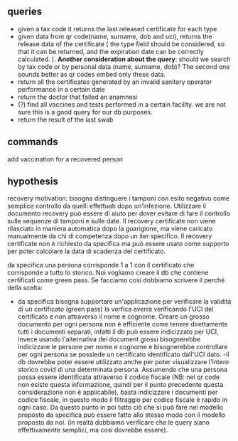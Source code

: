 ## queries
- given a tax code it returns the last released certificate for each type
- given data from qr code(name, surname, dob and uci), returns the release data of the certificate (
the type field should be considered, so that it can be returned, and the expiration date can be correctly calculated. 
). **Another consideration about the query**: should we search by tax code or by personal data (name, surname, dob)?
  The second one sounds better as qr codes embed only these data.
- return all the certificates generated by an invalid sanitary operator performance in a certain date
- return the doctor that failed an anamnesi
- (?) find all vaccines and tests performed in a certain facility. we are not sure this is a good query for our db purposes.
- return the result of the last swab  

## commands
add vaccination for a recovered person 


## hypothesis 
recovery motivation: bisogna distinguere i tamponi con esito negativo come semplice controllo da quelli effettuati dopo
un'infezione. Utilizzare il documento recovery può essere di aiuto per dover evitare di fare il controllo sulle sequenze 
di tamponi e sulle date. Il recovery certificate non viene rilasciato in maniera automatica dopo la guarigione, ma viene 
caricato manualmente da chi di competenza dopo un iter specifico.
Il recovery certificate non è richiesto da specifica ma può essere usato come supporto per poter calcolare la data di 
scadenza del certificato.


da specifica una persona corrisponde 1 a 1 con il certificato che corrisponde a tutto lo storico. Noi vogliamo creare il db che contiene 
certificati come green pass. Se facciamo cosi dobbiamo scrivere il perchè della scelta:
 - da specifica bisogna supportare un'applicazione per verificare la validità di un certificato (green pass) la verfica averrà verificando l'UCI del certificato
 e non attraverso il nome e cognome. Creare un grosso documento per ogni persona non è efficiente come tenere direttamente tutti i documenti separati, infatti il db può essere
 indicizzato per UCI, invece usando l'alternativa dei document grossi bisognerebbe indicizzare le persone per nome e cognome e bisognerebbe controllare per ogni persona se 
 possiede un certificato identificato dall'UCI dato.
 -il db dovrebbe poter essere utilizzato anche per poter visualizzare l'intero storico covid di una determinata persona. Assumendo che una persona possa essere identificata
 attraverso il codice fiscale (NB: nel qr code non esiste questa informazione, quindi per il punto precedente questa considerazione non è applicabile), basta indicizzare i   documenti per codice fiscale, in questo modo il filtraggio per codice fiscale è rapido in ogni caso. Da questo punto in poi tutto ciò che si può fare nel modello proposto da specifica può essere fatto allo stesso modo con il modello proposto da noi. (in realtà dobbiamo verificare che le query siano effettivamente semplici, ma così dovrebbe essere).
